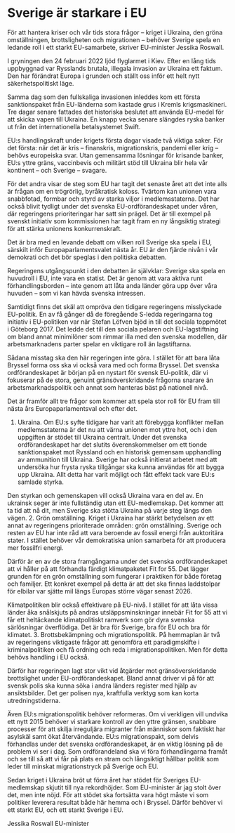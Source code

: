 # Sverige är starkare i EU

För att hantera kriser och vår tids stora frågor – kriget i Ukraina, den gröna omställningen, brottsligheten och migrationen – behöver Sverige spela en ledande roll i ett starkt EU\-samarbete, skriver EU\-minister Jessika Roswall.


I gryningen den 24 februari 2022 ljöd flyglarmet i Kiev. Efter en lång tids uppbyggnad var Rysslands brutala, illegala invasion av Ukraina ett faktum. Den har förändrat Europa i grunden och ställt oss inför ett helt nytt säkerhetspolitiskt läge.

Samma dag som den fullskaliga invasionen inleddes kom ett första sanktionspaket från EU\-länderna som kastade grus i Kremls krigsmaskineri. Tre dagar senare fattades det historiska beslutet att använda EU\-medel för att skicka vapen till Ukraina. En knapp vecka senare slängdes ryska banker ut från det internationella betalsystemet Swift.

EU:s handlingskraft under krigets första dagar visade två viktiga saker. För det första: när det är kris – finanskris, migrationskris, pandemi eller krig – behövs europeiska svar. Utan gemensamma lösningar för krisande banker, EU:s yttre gräns, vaccinbevis och militärt stöd till Ukraina blir hela vår kontinent – och Sverige – svagare.

För det andra visar de steg som EU har tagit det senaste året att det inte alls är frågan om en trögrörlig, byråkratisk koloss. Tvärtom kan unionen vara snabbfotad, formbar och styrd av starka viljor i medlemsstaterna. Det har också blivit tydligt under det svenska EU\-ordförandeskapet under våren, där regeringens prioriteringar har satt sin prägel. Det är till exempel på svenskt initiativ som kommissionen har tagit fram en ny långsiktig strategi för att stärka unionens konkurrenskraft.

Det är bra med en levande debatt om vilken roll Sverige ska spela i EU, särskilt inför Europaparlamentsvalet nästa år. EU är den fjärde nivån i vår demokrati och det bör speglas i den politiska debatten.

Regeringens utgångspunkt i den debatten är självklar: Sverige ska spela en huvudroll i EU, inte vara en statist. Det är genom att vara aktiva runt förhandlingsborden – inte genom att låta anda länder göra upp över våra huvuden – som vi kan hävda svenska intressen.

Samtidigt finns det skäl att ompröva den tidigare regeringens misslyckade EU\-politik. En av få gånger då de föregående S\-ledda regeringarna tog initiativ i EU\-politiken var när Stefan Löfven bjöd in till det sociala toppmötet i Göteborg 2017\. Det ledde det till den sociala pelaren och EU\-lagstiftning om bland annat minimilöner som rimmar illa med den svenska modellen, där arbetsmarknadens parter spelar en viktigare roll än lagstiftarna.

Sådana misstag ska den här regeringen inte göra. I stället för att bara låta Bryssel forma oss ska vi också vara med och forma Bryssel. Det svenska ordförandeskapet är början på en nystart för svensk EU\-politik, där vi fokuserar på de stora, genuint gränsöverskridande frågorna snarare än arbetsmarknadspolitik och annat som hanteras bäst på nationell nivå.

Det är framför allt tre frågor som kommer att spela stor roll för EU fram till nästa års Europaparlamentsval och efter det.

1. Ukraina. Om EU:s syfte tidigare har varit att förebygga konflikter mellan medlemsstaterna är det nu att värna unionen mot yttre hot, och i den uppgiften är stödet till Ukraina centralt. Under det svenska ordförandeskapet har det slutits överenskommelser om ett tionde sanktionspaket mot Ryssland och en historisk gemensam upphandling av ammunition till Ukraina. Sverige har också initierat arbetet med att undersöka hur frysta ryska tillgångar ska kunna användas för att bygga upp Ukraina. Allt detta har varit möjligt och fått effekt tack vare EU:s samlade styrka.

Den styrkan och gemenskapen vill också Ukraina vara en del av. En ukrainsk seger är inte fullständig utan ett EU\-medlemskap. Det kommer att ta tid att nå dit, men Sverige ska stötta Ukraina på varje steg längs den vägen.
2. Grön omställning. Kriget i Ukraina har stärkt betydelsen av ett annat av regeringens prioriterade områden: grön omställning. Sverige och resten av EU har inte råd att vara beroende av fossil energi från auktoritära stater. I stället behöver vår demokratiska union samarbeta för att producera mer fossilfri energi.

Därför är en av de stora framgångarna under det svenska ordförandeskapet att vi håller på att förhandla färdigt klimatpaketet Fit for 55\. Det lägger grunden för en grön omställning som fungerar i praktiken för både företag och familjer. Ett konkret exempel på detta är att det ska finnas laddstolpar för elbilar var sjätte mil längs Europas större vägar senast 2026\.

Klimatpolitiken blir också effektivare på EU\-nivå. I stället för att låta vissa länder åka snålskjuts på andras utsläppsminskningar innebär Fit for 55 att vi får ett heltäckande klimatpolitiskt ramverk som gör dyra svenska särlösningar överflödiga. Det är bra för Sverige, bra för EU och bra för klimatet.
3. Brottsbekämpning och migrationspolitik. På hemmaplan är två av regeringens viktigaste frågor att genomföra ett paradigmskifte i kriminalpolitiken och få ordning och reda i migrationspolitiken. Men för detta behövs handling i EU också.

Därför har regeringen lagt stor vikt vid åtgärder mot gränsöverskridande brottslighet under EU\-ordförandeskapet. Bland annat driver vi på för att svensk polis ska kunna söka i andra länders register med hjälp av ansiktsbilder. Det ger polisen nya, kraftfulla verktyg som kan korta utredningstiderna.

Även EU:s migrationspolitik behöver reformeras. Om vi verkligen vill undvika ett nytt 2015 behöver vi starkare kontroll av den yttre gränsen, snabbare processer för att skilja irreguljära migranter från människor som faktiskt har asylskäl samt ökat återvändande. EU:s migrationspakt, som delvis förhandlas under det svenska ordförandeskapet, är en viktig lösning på de problem vi ser i dag. Som ordförandeland ska vi föra förhandlingarna framåt och se till så att vi får på plats en stram och långsiktigt hållbar politik som leder till minskat migrationstryck på Sverige och EU.

Sedan kriget i Ukraina bröt ut förra året har stödet för Sveriges EU\-medlemskap skjutit till nya rekordhöjder. Som EU\-minister är jag stolt över det, men inte nöjd. För att stödet ska fortsätta vara högt måste vi som politiker leverera resultat både här hemma och i Bryssel. Därför behöver vi ett starkt EU, och ett starkt Sverige i EU.

Jessika Roswall
EU\-minister
